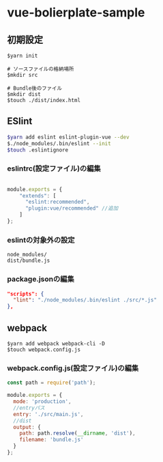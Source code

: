 # vue-bolierplate-sample

## 初期設定
```
$yarn init

# ソースファイルの格納場所
$mkdir src

# Bundle後のファイル
$mkdir dist
$touch ./dist/index.html
```

## ESlint
```bash
$yarn add eslint eslint-plugin-vue --dev  
$./node_modules/.bin/eslint --init
$touch .eslintignore
```

### eslintrc(設定ファイル)の編集
```js

module.exports = {
    "extends": [
      "eslint:recommended",
      "plugin:vue/recommended" //追加
    ]
};

```
### eslintの対象外の設定  
```
node_modules/
dist/bundle.js
```

### package.jsonの編集
```json
"scripts": {
  "lint": "./node_modules/.bin/eslint ./src/*.js"
},
```
## webpack
```
$yarn add webpack webpack-cli -D  
$touch webpack.config.js
```

### webpack.config.js(設定ファイル)の編集
```js
const path = require('path');

module.exports = {
  mode: 'production',
  //entryパス
  entry: './src/main.js',
  //dist
  output: {
    path: path.resolve(__dirname, 'dist'),
    filename: 'bundle.js'
  }
};
```

